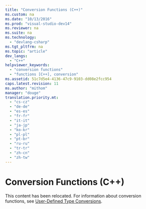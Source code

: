 ```yaml
---
title: "Conversion Functions (C++)"
ms.custom: na
ms.date: "10/13/2016"
ms.prod: "visual-studio-dev14"
ms.reviewer: na
ms.suite: na
ms.technology: 
  - "devlang-csharp"
ms.tgt_pltfrm: na
ms.topic: "article"
dev_langs: 
  - "C++"
helpviewer_keywords: 
  - "conversion functions"
  - "functions [C++], conversion"
ms.assetid: 51c7d5e4-4136-47c9-9103-dd08e2fcc954
caps.latest.revision: 11
ms.author: "mithom"
manager: "douge"
translation.priority.mt: 
  - "cs-cz"
  - "de-de"
  - "es-es"
  - "fr-fr"
  - "it-it"
  - "ja-jp"
  - "ko-kr"
  - "pl-pl"
  - "pt-br"
  - "ru-ru"
  - "tr-tr"
  - "zh-cn"
  - "zh-tw"
---
```

# Conversion Functions (C++)
This content has been relocated. For information about conversion functions, see [User-Defined Type Conversions](../Topic/User-Defined%20Type%20Conversions%20\(C++\).md).